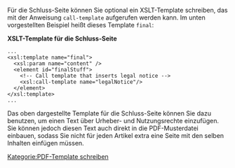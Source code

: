 
Für die Schluss-Seite können Sie optional ein XSLT-Template schreiben, das mit der Anweisung `call-template` aufgerufen werden kann. Im unten vorgestellten Beispiel heißt dieses Template `final`:

**XSLT-Template für die Schluss-Seite**

~~~~ {.xml}
...
<xsl:template name="final">
  <xsl:param name="content" />
  <element id="finalStuff">
    <!-- Call template that inserts legal notice -->
    <xsl:call-template name="legalNotice"/>
  </element>
</xsl:template>
...
~~~~

Das oben dargestellte Template für die Schluss-Seite können Sie dazu benutzen, um einen Text über Urheber- und Nutzungsrechte einzufügen. Sie können jedoch diesen Text auch direkt in die PDF-Musterdatei einbauen, sodass Sie nicht für jeden Artikel extra eine Seite mit den selben Inhalten einfügen müssen.

[Kategorie:PDF-Template schreiben](export_de/Kategorie:PDF-Template_schreiben.md)